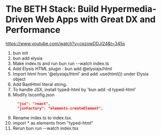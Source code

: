 # The BETH Stack: Build Hypermedia-Driven Web Apps with Great DX and Performance
https://www.youtube.com/watch?v=cpzowDDJj24&t=345s

1. bun init
2. bun add elysia
3. Make index.ts and run bun run --watch index.ts
4. Add Elysis HTML plugin : bun add @elysiajs/html
5. Import html from '@elysiajs/html' and add .use(html()) under Elysia object
6. Add BastHtml literal string.
7. To handle JSX, install typed-html by 'bun add -d typed-html'
8. Modify tsconfig.json
   ```tsconfig.json
     "jsx": "react",
     "jsxFactory": "elements.createElement",
   ```
9. Rename index.ts to index.tsx. 
10. import * as elements from "typed-html"
11. Rerun bun run --watch index.tsx

